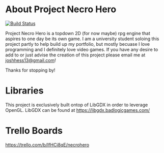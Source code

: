 # About Project Necro Hero
[![Build Status](https://travis-ci.org/euthyphro666/project-aphelion.svg?branch=master)](https://travis-ci.org/euthyphro666/project-aphelion)

Project Necro Hero is a topdown 2D (for now maybe) rpg engine that aspires to one day be its own game. I am a university student soloing this project partly to help build up my portfolio, but mostly becuase I love programming and I definitely love video games. If you have any desire to add to or just advise the creation of this project please email me at joshhess13@gmail.com!

Thanks for stopping by!


# Libraries
This project is exclusively built ontop of LibGDX in order to leverage OpenGL.
LibGDX can be found at https://libgdx.badlogicgames.com/


# Trello Boards
https://trello.com/b/IfHCi8qE/necrohero
